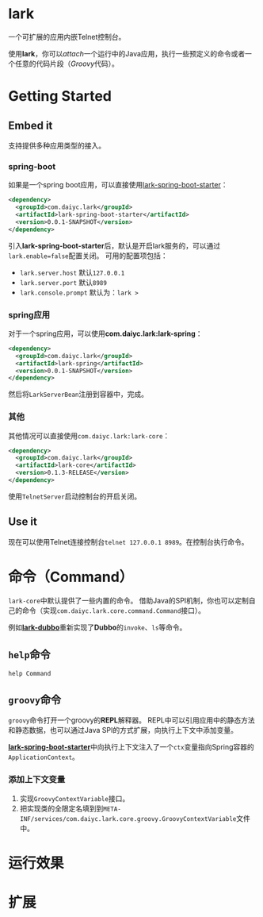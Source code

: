 # lark
一个可扩展的应用内嵌Telnet控制台。

使用**lark**，你可以*attach*一个运行中的Java应用，执行一些预定义的命令或者一个任意的代码片段（*Groovy*代码）。

# Getting Started

## Embed it

支持提供多种应用类型的接入。

### spring-boot

如果是一个spring boot应用，可以直接使用[lark-spring-boot-starter](https://github.com/icday/lark-extensions/tree/master/lark-spring-boot-starter)：
```xml
<dependency>
  <groupId>com.daiyc.lark</groupId>
  <artifactId>lark-spring-boot-starter</artifactId>
  <version>0.0.1-SNAPSHOT</version>
</dependency>
```

引入**lark-spring-boot-starter**后，默认是开启lark服务的，可以通过`lark.enable=false`配置关闭。
可用的配置项包括：
- `lark.server.host` 默认`127.0.0.1`
- `lark.server.port` 默认`8989`
- `lark.console.prompt` 默认为：`lark > `

### spring应用

对于一个spring应用，可以使用**com.daiyc.lark:lark-spring**：

```xml
<dependency>
  <groupId>com.daiyc.lark</groupId>
  <artifactId>lark-spring</artifactId>
  <version>0.0.1-SNAPSHOT</version>
</dependency>
```

然后将`LarkServerBean`注册到容器中，完成。

### 其他
其他情况可以直接使用`com.daiyc.lark:lark-core`：
```xml
<dependency>
  <groupId>com.daiyc.lark</groupId>
  <artifactId>lark-core</artifactId>
  <version>0.1.3-RELEASE</version>
</dependency>
```
使用`TelnetServer`启动控制台的开启关闭。

## Use it

现在可以使用Telnet连接控制台`telnet 127.0.0.1 8989`。在控制台执行命令。

# 命令（Command）

`lark-core`中默认提供了一些内置的命令。
借助Java的SPI机制，你也可以定制自己的命令（实现`com.daiyc.lark.core.command.Command`接口）。

例如[**lark-dubbo**](https://github.com/icday/lark-extensions/tree/master/lark-dubbo)重新实现了**Dubbo**的`invoke`、`ls`等命令。

## `help`命令

`help Command`

## `groovy`命令

`groovy`命令打开一个groovy的**REPL**解释器。
REPL中可以引用应用中的静态方法和静态数据，也可以通过Java SPI的方式扩展，向执行上下文中添加变量。

[**lark-spring-boot-starter**](https://github.com/icday/lark-extensions/tree/master/lark-spring-boot-starter)中向执行上下文注入了一个`ctx`变量指向Spring容器的`ApplicationContext`。

### 添加上下文变量

1. 实现`GroovyContextVariable`接口。
2. 把实现类的全限定名填到到`META-INF/services/com.daiyc.lark.core.groovy.GroovyContextVariable`文件中。

# 运行效果

# 扩展
